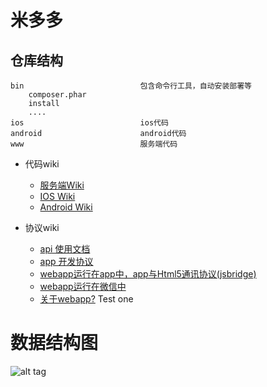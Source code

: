 米多多
===============================

仓库结构
------------------------------
```
bin                          包含命令行工具，自动安装部署等
    composer.phar
    install
    ....
ios                          ios代码
android                      android代码
www                          服务端代码
```

* 代码wiki
    * [服务端Wiki](/www/)
    * [IOS Wiki](/ios/)
    * [Android Wiki](/android/)

* 协议wiki
    * [api 使用文档](./www/api/)
    * [app 开发协议](./app.md)
    * [webapp运行在app中，app与Html5通讯协议(jsbridge)](./JSBridge.md)
    * [webapp运行在微信中](webapp-n-wechat.md)
    * [关于webapp?](./frontend/README.md)
Test one

数据结构图
===============================
![alt tag](http://7xjr6t.com1.z0.glb.clouddn.com/sql-struct.png)
